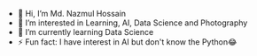 - 👋 Hi, I’m Md. Nazmul Hossain
- 👀 I’m interested in Learning, AI, Data Science and Photography
- 🌱 I’m currently learning Data Science
- ⚡ Fun fact: I have interest in AI but don't know the Python😂

<!---
nazmul-1117/nazmul-1117 is a ✨ special ✨ repository because its `README.md` (this file) appears on your GitHub profile.
You can click the Preview link to take a look at your changes.
--->
